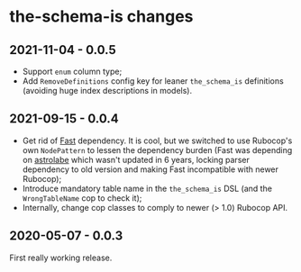 # the-schema-is changes

## 2021-11-04 - 0.0.5

* Support `enum` column type;
* Add `RemoveDefinitions` config key for leaner `the_schema_is` definitions (avoiding huge index descriptions in models).

## 2021-09-15 - 0.0.4

* Get rid of [Fast](https://jonatas.github.io/fast/) dependency. It is cool, but we switched to use Rubocop's own `NodePattern` to lessen the dependency burden (Fast was depending on [astrolabe](https://github.com/yujinakayama/astrolabe) which wasn't updated in 6 years, locking parser dependency to old version and making Fast incompatible with newer Rubocop);
* Introduce mandatory table name in the `the_schema_is` DSL (and the `WrongTableName` cop to check it);
* Internally, change cop classes to comply to newer (> 1.0) Rubocop API.

## 2020-05-07 - 0.0.3

First really working release.
